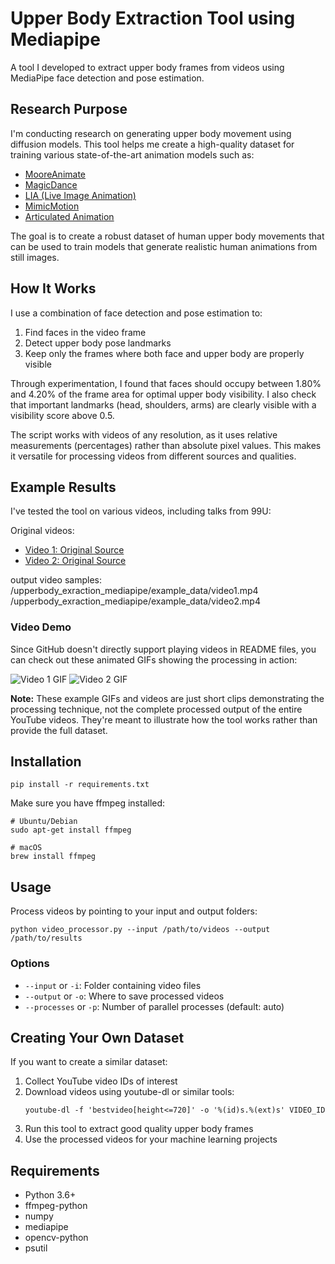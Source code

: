 # Upper Body Extraction Tool using Mediapipe

A tool I developed to extract upper body frames from videos using MediaPipe face detection and pose estimation.

## Research Purpose

I'm conducting research on generating upper body movement using diffusion models. This tool helps me create a high-quality dataset for training various state-of-the-art animation models such as:

- [MooreAnimate](https://github.com/snap-research/articulated-animation)
- [MagicDance](https://boese0601.github.io/magicdance/)
- [LIA (Live Image Animation)](https://wyhsirius.github.io/LIA-project/)
- [MimicMotion](https://tencent.github.io/MimicMotion/)
- [Articulated Animation](https://snap-research.github.io/articulated-animation/)

The goal is to create a robust dataset of human upper body movements that can be used to train models that generate realistic human animations from still images.

## How It Works

I use a combination of face detection and pose estimation to:
1. Find faces in the video frame
2. Detect upper body pose landmarks
3. Keep only the frames where both face and upper body are properly visible

Through experimentation, I found that faces should occupy between 1.80% and 4.20% of the frame area for optimal upper body visibility. I also check that important landmarks (head, shoulders, arms) are clearly visible with a visibility score above 0.5.

The script works with videos of any resolution, as it uses relative measurements (percentages) rather than absolute pixel values. This makes it versatile for processing videos from different sources and qualities.

## Example Results

I've tested the tool on various videos, including talks from 99U:

Original videos:
- [Video 1: Original Source](https://www.youtube.com/watch?v=ayQeYjSVd3Y&ab_channel=99U)
- [Video 2: Original Source](https://www.youtube.com/watch?v=R75AfAjsTiQ&ab_channel=99U)

output video samples:
/upperbody_exraction_mediapipe/example_data/video1.mp4
/upperbody_exraction_mediapipe/example_data/video2.mp4

### Video Demo

Since GitHub doesn't directly support playing videos in README files, you can check out these animated GIFs showing the processing in action:

![Video 1 GIF](./GIFs/video1.gif)
![Video 2 GIF](./GIFs/video2.gif)



**Note:** These example GIFs and videos are just short clips demonstrating the processing technique, not the complete processed output of the entire YouTube videos. They're meant to illustrate how the tool works rather than provide the full dataset.

## Installation

```
pip install -r requirements.txt
```

Make sure you have ffmpeg installed:
```
# Ubuntu/Debian
sudo apt-get install ffmpeg

# macOS
brew install ffmpeg
```

## Usage

Process videos by pointing to your input and output folders:

```
python video_processor.py --input /path/to/videos --output /path/to/results
```

### Options

- `--input` or `-i`: Folder containing video files
- `--output` or `-o`: Where to save processed videos
- `--processes` or `-p`: Number of parallel processes (default: auto)

## Creating Your Own Dataset

If you want to create a similar dataset:

1. Collect YouTube video IDs of interest
2. Download videos using youtube-dl or similar tools:
   ```
   youtube-dl -f 'bestvideo[height<=720]' -o '%(id)s.%(ext)s' VIDEO_ID
   ```
3. Run this tool to extract good quality upper body frames
4. Use the processed videos for your machine learning projects

## Requirements

- Python 3.6+
- ffmpeg-python
- numpy
- mediapipe
- opencv-python
- psutil
